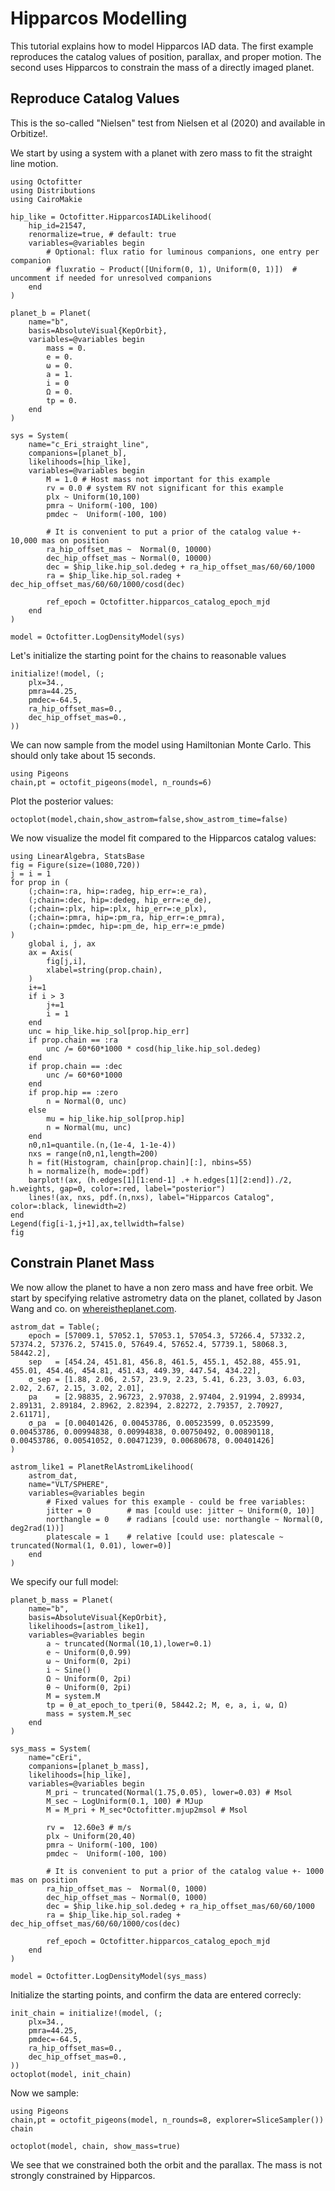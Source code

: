# Hipparcos Modelling

This tutorial explains how to model Hipparcos IAD data. The first example reproduces the catalog values of position, parallax, and proper motion. The second uses Hipparcos to constrain the mass of a directly imaged planet.

## Reproduce Catalog Values
This is the so-called "Nielsen" test from Nielsen et al (2020) and available in Orbitize!.

We start by using a system with a planet with zero mass to fit the straight line motion.

```@example 1
using Octofitter
using Distributions
using CairoMakie

hip_like = Octofitter.HipparcosIADLikelihood(
    hip_id=21547,
    renormalize=true, # default: true
    variables=@variables begin
        # Optional: flux ratio for luminous companions, one entry per companion
        # fluxratio ~ Product([Uniform(0, 1), Uniform(0, 1)])  # uncomment if needed for unresolved companions
    end
)

planet_b = Planet(
    name="b",
    basis=AbsoluteVisual{KepOrbit},
    variables=@variables begin
        mass = 0.
        e = 0. 
        ω = 0. 
        a = 1.
        i = 0
        Ω = 0.
        tp = 0.
    end
)

sys = System(
    name="c_Eri_straight_line",
    companions=[planet_b],
    likelihoods=[hip_like],
    variables=@variables begin
        M = 1.0 # Host mass not important for this example
        rv = 0.0 # system RV not significant for this example
        plx ~ Uniform(10,100)
        pmra ~ Uniform(-100, 100)
        pmdec ~  Uniform(-100, 100)

        # It is convenient to put a prior of the catalog value +- 10,000 mas on position
        ra_hip_offset_mas ~  Normal(0, 10000)
        dec_hip_offset_mas ~ Normal(0, 10000)
        dec = $hip_like.hip_sol.dedeg + ra_hip_offset_mas/60/60/1000
        ra = $hip_like.hip_sol.radeg + dec_hip_offset_mas/60/60/1000/cosd(dec)

        ref_epoch = Octofitter.hipparcos_catalog_epoch_mjd
    end
)

model = Octofitter.LogDensityModel(sys)
```

Let's initialize the starting point for the chains to reasonable values
```@example 1
initialize!(model, (;
    plx=34.,
    pmra=44.25,
    pmdec=-64.5,
    ra_hip_offset_mas=0.,
    dec_hip_offset_mas=0.,
))
```

We can now sample from the model using Hamiltonian Monte Carlo. This should only take about 15 seconds.
```@example 1
using Pigeons
chain,pt = octofit_pigeons(model, n_rounds=6)
```

Plot the posterior values:
```@example 1
octoplot(model,chain,show_astrom=false,show_astrom_time=false)
```


We now visualize the model fit compared to the Hipparcos catalog values:
```@example 1
using LinearAlgebra, StatsBase
fig = Figure(size=(1080,720))
j = i = 1
for prop in (
    (;chain=:ra, hip=:radeg, hip_err=:e_ra), 
    (;chain=:dec, hip=:dedeg, hip_err=:e_de),
    (;chain=:plx, hip=:plx, hip_err=:e_plx), 
    (;chain=:pmra, hip=:pm_ra, hip_err=:e_pmra), 
    (;chain=:pmdec, hip=:pm_de, hip_err=:e_pmde)
)
    global i, j, ax
    ax = Axis(
        fig[j,i],
        xlabel=string(prop.chain),
    )
    i+=1
    if i > 3
        j+=1
        i = 1
    end
    unc = hip_like.hip_sol[prop.hip_err]
    if prop.chain == :ra
        unc /= 60*60*1000 * cosd(hip_like.hip_sol.dedeg)
    end
    if prop.chain == :dec
        unc /= 60*60*1000
    end
    if prop.hip == :zero
        n = Normal(0, unc)
    else
        mu = hip_like.hip_sol[prop.hip]
        n = Normal(mu, unc)
    end
    n0,n1=quantile.(n,(1e-4, 1-1e-4))
    nxs = range(n0,n1,length=200)
    h = fit(Histogram, chain[prop.chain][:], nbins=55)
    h = normalize(h, mode=:pdf)
    barplot!(ax, (h.edges[1][1:end-1] .+ h.edges[1][2:end])./2, h.weights, gap=0, color=:red, label="posterior")
    lines!(ax, nxs, pdf.(n,nxs), label="Hipparcos Catalog", color=:black, linewidth=2)
end
Legend(fig[i-1,j+1],ax,tellwidth=false)
fig
```


## Constrain Planet Mass

We now allow the planet to have a non zero mass and have free orbit. We start by specifying relative astrometry data on the planet, collated by Jason Wang and co. on [whereistheplanet.com](http://whereistheplanet.com).

```@example 1
astrom_dat = Table(;
    epoch = [57009.1, 57052.1, 57053.1, 57054.3, 57266.4, 57332.2, 57374.2, 57376.2, 57415.0, 57649.4, 57652.4, 57739.1, 58068.3, 58442.2],
    sep   = [454.24, 451.81, 456.8, 461.5, 455.1, 452.88, 455.91, 455.01, 454.46, 454.81, 451.43, 449.39, 447.54, 434.22],
    σ_sep = [1.88, 2.06, 2.57, 23.9, 2.23, 5.41, 6.23, 3.03, 6.03, 2.02, 2.67, 2.15, 3.02, 2.01],
    pa    = [2.98835, 2.96723, 2.97038, 2.97404, 2.91994, 2.89934, 2.89131, 2.89184, 2.8962, 2.82394, 2.82272, 2.79357, 2.70927, 2.61171],
    σ_pa  = [0.00401426, 0.00453786, 0.00523599, 0.0523599, 0.00453786, 0.00994838, 0.00994838, 0.00750492, 0.00890118, 0.00453786, 0.00541052, 0.00471239, 0.00680678, 0.00401426]
)

astrom_like1 = PlanetRelAstromLikelihood(
    astrom_dat,
    name="VLT/SPHERE",
    variables=@variables begin
        # Fixed values for this example - could be free variables:
        jitter = 0        # mas [could use: jitter ~ Uniform(0, 10)]
        northangle = 0    # radians [could use: northangle ~ Normal(0, deg2rad(1))]
        platescale = 1    # relative [could use: platescale ~ truncated(Normal(1, 0.01), lower=0)]
    end
)
```

We specify our full model:
```@example 1
planet_b_mass = Planet(
    name="b",
    basis=AbsoluteVisual{KepOrbit},
    likelihoods=[astrom_like1],
    variables=@variables begin
        a ~ truncated(Normal(10,1),lower=0.1)
        e ~ Uniform(0,0.99)
        ω ~ Uniform(0, 2pi)
        i ~ Sine()
        Ω ~ Uniform(0, 2pi)
        θ ~ Uniform(0, 2pi)
        M = system.M
        tp = θ_at_epoch_to_tperi(θ, 58442.2; M, e, a, i, ω, Ω) 
        mass = system.M_sec
    end
)

sys_mass = System(
    name="cEri",
    companions=[planet_b_mass],
    likelihoods=[hip_like],
    variables=@variables begin
        M_pri ~ truncated(Normal(1.75,0.05), lower=0.03) # Msol
        M_sec ~ LogUniform(0.1, 100) # MJup
        M = M_pri + M_sec*Octofitter.mjup2msol # Msol

        rv =  12.60e3 # m/s
        plx ~ Uniform(20,40)
        pmra ~ Uniform(-100, 100)
        pmdec ~  Uniform(-100, 100)

        # It is convenient to put a prior of the catalog value +- 1000 mas on position
        ra_hip_offset_mas ~  Normal(0, 1000)
        dec_hip_offset_mas ~ Normal(0, 1000)
        dec = $hip_like.hip_sol.dedeg + ra_hip_offset_mas/60/60/1000
        ra = $hip_like.hip_sol.radeg + dec_hip_offset_mas/60/60/1000/cos(dec)

        ref_epoch = Octofitter.hipparcos_catalog_epoch_mjd
    end
)

model = Octofitter.LogDensityModel(sys_mass)
```

Initialize the starting points, and confirm the data are entered correcly:
```@example 1
init_chain = initialize!(model, (;
    plx=34.,
    pmra=44.25,
    pmdec=-64.5,
    ra_hip_offset_mas=0.,
    dec_hip_offset_mas=0.,
))
octoplot(model, init_chain)
```


Now we sample:
```@example 1
using Pigeons
chain,pt = octofit_pigeons(model, n_rounds=8, explorer=SliceSampler())
chain
```

```@example 1
octoplot(model, chain, show_mass=true)
```

We see that we constrained both the orbit and the parallax. The mass is not strongly constrained by Hipparcos.